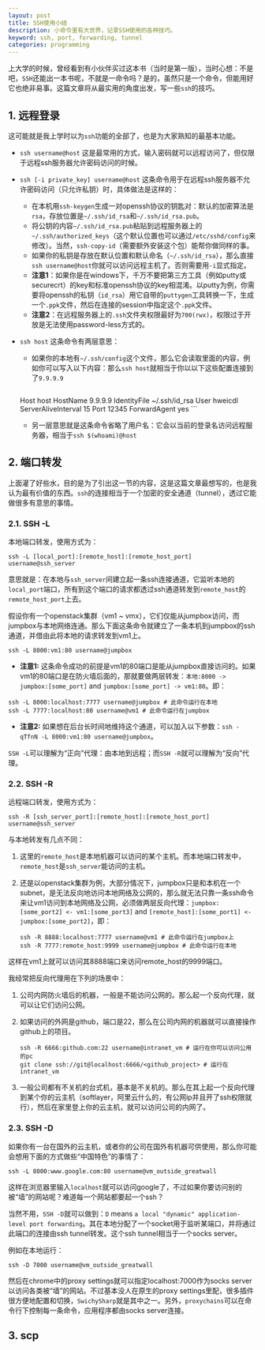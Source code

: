 ```yaml
---
layout: post
title: SSH使用小结
description: 小命令里有大世界，记录SSH使用的各种技巧。
keyword: ssh, port, forwarding, tunnel
categories: programming
---
```


上大学的时候，曾经看到有小伙伴买过这本书（当时是第一版），当时心想：不是吧，`SSH`还能出一本书呢，不就是一命令吗？是的，虽然只是一个命令，但能用好它也绝非易事。这篇文章将从最实用的角度出发，写一些`ssh`的技巧。

## 1. 远程登录

这可能就是我上学时以为`ssh`功能的全部了，也是为大家熟知的最基本功能。

* `ssh username@host`
这是最常用的方式，输入密码就可以远程访问了，但仅限于远程ssh服务器允许密码访问的时候。

* `ssh [-i private_key] username@host`
这条命令用于在远程ssh服务器不允许密码访问（只允许私钥）时，具体做法是这样的：
    * 在本机用`ssh-keygen`生成一对openssh协议的钥匙对：默认的加密算法是`rsa`，存放位置是`~/.ssh/id_rsa`和`~/.ssh/id_rsa.pub`。
    * 将公钥的内容`~/.ssh/id_rsa.pub`粘贴到远程服务器上的`~/.ssh/authorized_keys`（这个默认位置也可以通过`/etc/sshd/config`来修改）。当然，`ssh-copy-id`（需要额外安装这个包）能帮你做同样的事。
    * 如果你的私钥是存放在默认位置和默认命名（`~/.ssh/id_rsa`），那么直接`ssh username@host`你就可以访问远程主机了。否则需要用`-i`显式指定。
    * **注意1**：如果你是在windows下，千万不要把第三方工具（例如putty或securecrt）的key和标准openssh协议的key相混淆。以putty为例，你需要将openssh的私钥（`id_rsa`）用它自带的`puttygen`工具转换一下，生成一个`.ppk`文件，然后在连接的session中指定这个`.ppk`文件。
    * **注意2**：在远程服务器上的`.ssh`文件夹权限最好为`700(rwx)`，权限过于开放是无法使用password-less方式的。

* `ssh host`
这条命令有两层意思：
    * 如果你的本地有`~/.ssh/config`这个文件，那么它会读取里面的内容，例如你可以写入以下内容：那么`ssh host`就相当于你以以下这些配置连接到了`9.9.9.9`
        
        ```
    Host host
        HostName 9.9.9.9
        IdentityFile ~/.ssh/id_rsa
        User hweicdl
        ServerAliveInterval 15
        Port 12345
        ForwardAgent yes
        ```

    * 另一层意思就是这条命令省略了用户名：它会以当前的登录名访问远程服务器，相当于`ssh $(whoami)@host`

## 2. 端口转发

上面灌了好些水，目的是为了引出这一节的内容，这是这篇文章最想写的，也是我认为最有价值的东西。`ssh`的连接相当于一个加密的安全通道（tunnel），透过它能做很多有意思的事情。

### 2.1. SSH -L

本地端口转发，使用方式为：

```
ssh -L [local_port]:[remote_host]:[remote_host_port] username@ssh_server
```

意思就是：在本地与`ssh_server`间建立起一条ssh连接通道，它监听本地的`local_port`端口，所有到这个端口的请求都透过ssh通道转发到`remote_host`的`remote_host_port`上去。

假设你有一个openstack集群（vm1 ~ vmx），它们仅能从jumpbox访问，而jumpbox与本地网络连通。那么下面这条命令就建立了一条本机到jumpbox的ssh通道，并借由此将本地的请求转发到vm1上。

```
ssh -L 8000:vm1:80 username@jumpbox
```

* **注意1:** 这条命令成功的前提是vm1的80端口是能从jumpbox直接访问的。如果vm1的80端口是在防火墙后面的，那就要做两层转发：`本地:8000 -> jumpbox:[some_port]` and `jumpbox:[some_port] -> vm1:80`。即：

```
ssh -L 8000:localhost:7777 username@jumpbox # 此命令运行在本地
ssh -L 7777:localhost:80 username@vm1 # 此命令运行在jumpbox
```

* **注意2:** 如果想在后台长时间地维持这个通道，可以加入以下参数：`ssh -qTfnN -L 8000:vm1:80 username@jumpbox`。

`SSH -L`可以理解为“正向”代理：由本地到远程；而`SSH -R`就可以理解为“反向”代理。

### 2.2. SSH -R

远程端口转发，使用方式为：

```
ssh -R [ssh_server_port]:[remote_host]:[remote_host_port] username@ssh_server
```

与本地转发有几点不同：

1. 这里的`remote_host`是本地机器可以访问的某个主机。而本地端口转发中，`remote_host`是`ssh_server`能访问的主机。
2. 还是以openstack集群为例，大部分情况下，jumpbox只是和本机在一个subnet，是无法反向地访问本地网络及公网的，那么就无法只靠一条ssh命令来让vm1访问到本地网络及公网，必须做两层反向代理：`jumpbox:[some_port2] <- vm1:[some_port3]` and `[remote_host]:[some_port1] <- jumpbox:[some_port2]`，即：

    ```
    ssh -R 8888:localhost:7777 username@vm1 # 此命令运行在jumpbox上
    ssh -R 7777:remote_host:9999 username@jumpbox # 此命令运行在本地
    ```

  这样在vm1上就可以访问其8888端口来访问remote_host的9999端口。

我经常把反向代理用在下列的场景中：

1. 公司内网防火墙后的机器，一般是不能访问公网的。那么起一个反向代理，就可以让它们访问公网。
2. 如果访问的外网是github，端口是22，那么在公司内网的机器就可以直接操作github上的项目。

    ```
    ssh -R 6666:github.com:22 username@intranet_vm # 运行在你可以访问公用的pc
    git clone ssh://git@localhost:6666/<github_project> # 运行在intranet_vm
    ```

3. 一般公司都有不关机的台式机，基本是不关机的。那么在其上起一个反向代理到某个你的云主机（softlayer，阿里云什么的，有公网ip并且开了ssh权限就行），然后在家里登上你的云主机，就可以访问公司的内网了。

### 2.3. SSH -D

如果你有一台在国外的云主机，或者你的公司在国外有机器可供使用，那么你可能会想用下面的方式做些“中国特色”的事情了：

```
ssh -L 8000:www.google.com:80 username@vm_outside_greatwall
```

这样在浏览器里输入`localhost`就可以访问google了，不过如果你要访问别的被“墙”的网站呢？难道每一个网站都要起一个ssh？

当然不用，`SSH -D`就可以做到：`D` means `a local "dynamic" application-level port forwarding`。其在本地分配了一个socket用于监听某端口，并将通过此端口的连接由ssh tunnel转发。这个ssh tunnel相当于一个socks server。

例如在本地运行：

```
ssh -D 7000 username@vm_outside_greatwall
```

然后在chrome中的proxy settings就可以指定localhost:7000作为socks server以访问各类被“墙”的网站。不过基本没人在原生的proxy settings里配，很多插件很方便地配置和切换，`SwichySharp`就是其中之一。另外，`proxychains`可以在命令行下控制每一条命令，应用程序都由socks server连接。

## 3. scp